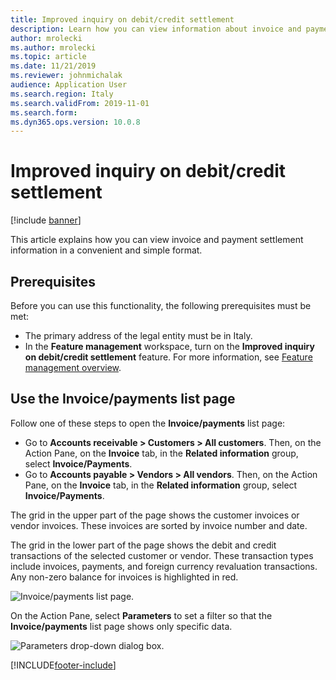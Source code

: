 ```yaml
---
title: Improved inquiry on debit/credit settlement
description: Learn how you can view information about invoice and payment settlements in a convenient and simple format, including prerequisites.
author: mrolecki
ms.author: mrolecki
ms.topic: article
ms.date: 11/21/2019
ms.reviewer: johnmichalak
audience: Application User
ms.search.region: Italy
ms.search.validFrom: 2019-11-01
ms.search.form: 
ms.dyn365.ops.version: 10.0.8
---
```


# Improved inquiry on debit/credit settlement

[!include [banner](../../includes/banner.md)]

This article explains how you can view invoice and payment settlement information in a convenient and simple format.

## Prerequisites

Before you can use this functionality, the following prerequisites must be met:

- The primary address of the legal entity must be in Italy.
- In the **Feature management** workspace, turn on the **Improved inquiry on debit/credit settlement** feature. For more information, see [Feature management overview](../../../fin-ops-core/fin-ops/get-started/feature-management/feature-management-overview.md).

## Use the Invoice/payments list page

Follow one of these steps to open the **Invoice/payments** list page: 

- Go to **Accounts receivable \> Customers \> All customers**. Then, on the Action Pane, on the **Invoice** tab, in the **Related information** group, select **Invoice/Payments**.
- Go to **Accounts payable \> Vendors \> All vendors**. Then, on the Action Pane, on the **Invoice** tab, in the **Related information** group, select **Invoice/Payments**.

The grid in the upper part of the page shows the customer invoices or vendor invoices. These invoices are sorted by invoice number and date. 

The grid in the lower part of the page shows the debit and credit transactions of the selected customer or vendor. These transaction types include invoices, payments, and foreign currency revaluation transactions. Any non-zero balance for invoices is highlighted in red.

![Invoice/payments list page.](../media/emea-ita-exil-DC-inquiry-vendor-invoice-payment.png)

On the Action Pane, select **Parameters** to set a filter so that the **Invoice/payments** list page shows only specific data.

![Parameters drop-down dialog box.](../media/emea-ita-exil-DC-inquiry-parameters.png)


[!INCLUDE[footer-include](../../../includes/footer-banner.md)]
